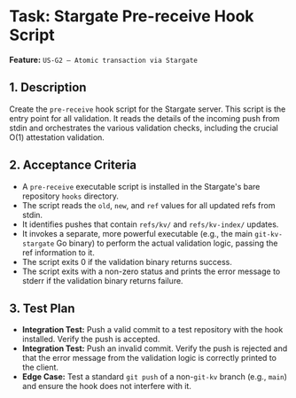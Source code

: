 # Task: Stargate Pre-receive Hook Script

**Feature:** `US-G2 — Atomic transaction via Stargate`

## 1. Description

Create the `pre-receive` hook script for the Stargate server. This script is the entry point for all validation. It reads the details of the incoming push from stdin and orchestrates the various validation checks, including the crucial O(1) attestation validation.

## 2. Acceptance Criteria

- A `pre-receive` executable script is installed in the Stargate's bare repository `hooks` directory.
- The script reads the `old`, `new`, and `ref` values for all updated refs from stdin.
- It identifies pushes that contain `refs/kv/` and `refs/kv-index/` updates.
- It invokes a separate, more powerful executable (e.g., the main `git-kv-stargate` Go binary) to perform the actual validation logic, passing the ref information to it.
- The script exits 0 if the validation binary returns success.
- The script exits with a non-zero status and prints the error message to stderr if the validation binary returns failure.

## 3. Test Plan

- **Integration Test:** Push a valid commit to a test repository with the hook installed. Verify the push is accepted.
- **Integration Test:** Push an invalid commit. Verify the push is rejected and that the error message from the validation logic is correctly printed to the client.
- **Edge Case:** Test a standard `git push` of a non-`git-kv` branch (e.g., `main`) and ensure the hook does not interfere with it.
